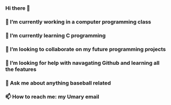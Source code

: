 ### Hi there 👋


###
### 🔭 I’m currently working in a computer programming class
### 🌱 I’m currently learning C programming
### 👯 I’m looking to collaborate on my future programming projects
### 🤔 I’m looking for help with navagating Github and learning all the features
### 💬 Ask me about anything baseball related
### 📫 How to reach me: my Umary email

